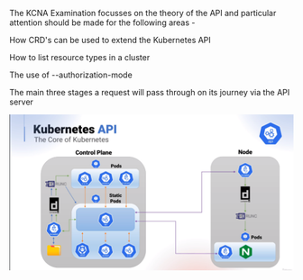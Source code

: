 The KCNA Examination focusses on the theory of the API and particular attention should be made for the following areas -

How CRD's can be used to extend the Kubernetes API

How to list resource types in a cluster

The use of --authorization-mode

The main three stages a request will pass through on its journey via the API server

![K8s API Architecture](image.png)